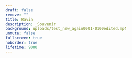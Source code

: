 ```yaml
---
draft: false
remove: ""
title: Ravin
description: _Souvenir
background: uploads/test_new_again0001-0100edited.mp4
unmute: false
fullscreen: true
noborder: true
lifetime: 9000
---
```

